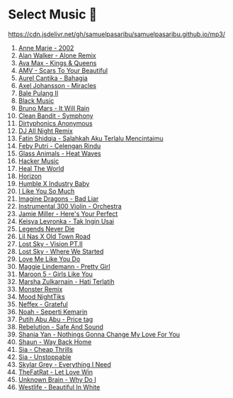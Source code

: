 # Select Music 🎵
<a href="https://cdn.jsdelivr.net/gh/samuelpasaribu/samuelpasaribu.github.io/mp3/">https://cdn.jsdelivr.net/gh/samuelpasaribu/samuelpasaribu.github.io/mp3/</a>
<ol>
  <li><a href="https://cdn.jsdelivr.net/gh/samuelpasaribu/samuelpasaribu.github.io/mp3/anne-marie_2002.mp3">Anne Marie - 2002</a></li>
  <li><a href="https://cdn.jsdelivr.net/gh/samuelpasaribu/samuelpasaribu.github.io/mp3/alan-walker_alone-remix.mp3">Alan Walker - Alone Remix</a></li>
  <li><a href="https://cdn.jsdelivr.net/gh/samuelpasaribu/samuelpasaribu.github.io/mp3/ava-max_kings_queens.mp3">Ava Max - Kings & Queens</a></li>
  <li><a href="https://cdn.jsdelivr.net/gh/samuelpasaribu/samuelpasaribu.github.io/mp3/amv_scars-to-your-beautiful.mp3">AMV - Scars To Your Beautiful</a></li>
  <li><a href="https://cdn.jsdelivr.net/gh/samuelpasaribu/samuelpasaribu.github.io/mp3/audrey-cantika_bahagia.mp3">Aurel Cantika - Bahagia</a></li>
  <li><a href="https://cdn.jsdelivr.net/gh/samuelpasaribu/samuelpasaribu.github.io/mp3/axel-johansson_miracles.mp3">Axel Johansson - Miracles</a></li>
  <li><a href="https://cdn.jsdelivr.net/gh/samuelpasaribu/samuelpasaribu.github.io/mp3/bale-pulang-2.mp3">Bale Pulang II</a></li>
  <li><a href="https://cdn.jsdelivr.net/gh/samuelpasaribu/samuelpasaribu.github.io/mp3/black-music.mp3">Black Music</a></li>
  <li><a href="https://cdn.jsdelivr.net/gh/samuelpasaribu/samuelpasaribu.github.io/mp3/bruno-mars_it-will-rain.mp3">Bruno Mars - It Will Rain</a></li>
  <li><a href="https://cdn.jsdelivr.net/gh/samuelpasaribu/samuelpasaribu.github.io/mp3/clean-bandit_symphony.mp3">Clean Bandit - Symphony</a></li>
  <li><a href="https://cdn.jsdelivr.net/gh/samuelpasaribu/samuelpasaribu.github.io/mp3/dirtyphonics-anonymous.mp3">Dirtyphonics Anonymous</a></li>
  <li><a href="https://cdn.jsdelivr.net/gh/samuelpasaribu/samuelpasaribu.github.io/mp3/dj-all-night-remix.mp3">DJ All Night Remix</a></li>
  <li><a href="https://cdn.jsdelivr.net/gh/samuelpasaribu/samuelpasaribu.github.io/mp3/fatin-shidqia_salahkah-aku-terlalu-mencintaimu.mp3">Fatin Shidqia - Salahkah Aku Terlalu Mencintaimu</a></li>
  <li><a href="https://cdn.jsdelivr.net/gh/samuelpasaribu/samuelpasaribu.github.io/mp3/feby-putri_celengan-rindu.mp3">Feby Putri - Celengan Rindu</a></li>
  <li><a href="https://cdn.jsdelivr.net/gh/samuelpasaribu/samuelpasaribu.github.io/mp3/glass-animals_heat-waves.mp3">Glass Animals - Heat Waves</a></li>
  <li><a href="https://cdn.jsdelivr.net/gh/samuelpasaribu/samuelpasaribu.github.io/mp3/best-hacker-music.mp3">Hacker Music</a></li>
  <li><a href="https://cdn.jsdelivr.net/gh/samuelpasaribu/samuelpasaribu.github.io/mp3/heal-the-world_aviwkila.mp3">Heal The World</a></li>
  <li><a href="https://cdn.jsdelivr.net/gh/samuelpasaribu/samuelpasaribu.github.io/mp3/horizon.mp3">Horizon</a></li>
  <li><a href="https://cdn.jsdelivr.net/gh/samuelpasaribu/samuelpasaribu.github.io/mp3/humble-x-industry-baby.mp3">Humble X Industry Baby</a></li>
  <li><a href="https://cdn.jsdelivr.net/gh/samuelpasaribu/samuelpasaribu.github.io/mp3/i-like-you-so-much.mp3">I Like You So Much</a></li>
  <li><a href="https://cdn.jsdelivr.net/gh/samuelpasaribu/samuelpasaribu.github.io/mp3/imagine-dragons_bad-liar.mp3">Imagine Dragons - Bad Liar</a></li>
  <li><a href="https://cdn.jsdelivr.net/gh/samuelpasaribu/samuelpasaribu.github.io/mp3/instrumental-300-violin_orchestra.mp3">Instrumental 300 Violin - Orchestra</a></li>
  <li><a href="https://cdn.jsdelivr.net/gh/samuelpasaribu/samuelpasaribu.github.io/mp3/jamie-miller_here-s-your-perfect.mp3">Jamie Miller - Here's Your Perfect</a></li>
  <li><a href="https://cdn.jsdelivr.net/gh/samuelpasaribu/samuelpasaribu.github.io/mp3/keisya-levronka_tak-ingin-usai.mp3">Keisya Levronka - Tak Ingin Usai</a></li>
  <li><a href="https://cdn.jsdelivr.net/gh/samuelpasaribu/samuelpasaribu.github.io/mp3/legends-never-die.mp3">Legends Never Die</a></li>
  <li><a href="https://cdn.jsdelivr.net/gh/samuelpasaribu/samuelpasaribu.github.io/mp3/lil-nas-x_old-town-road.mp3">Lil Nas X Old Town Road</a></li>
  <li><a href="https://cdn.jsdelivr.net/gh/samuelpasaribu/samuelpasaribu.github.io/mp3/lost-sky_vision-pt-ii.mp3">Lost Sky - Vision PT.II</a></li>
  <li><a href="https://cdn.jsdelivr.net/gh/samuelpasaribu/samuelpasaribu.github.io/mp3/lost-sky_where-we-started.mp3">Lost Sky - Where We Started</a></li>
  <li><a href="https://cdn.jsdelivr.net/gh/samuelpasaribu/samuelpasaribu.github.io/mp3/love-me-like-you-do.mp3">Love Me Like You Do</a></li>
  <li><a href="https://cdn.jsdelivr.net/gh/samuelpasaribu/samuelpasaribu.github.io/mp3/maggie-lindemann_pretty-girl.mp3">Maggie Lindemann - Pretty Girl</a></li>
  <li><a href="https://cdn.jsdelivr.net/gh/samuelpasaribu/samuelpasaribu.github.io/mp3/maroon-5_girls-ike-you.mp3">Maroon 5 - Girls Like You</a></li>
  <li><a href="https://cdn.jsdelivr.net/gh/samuelpasaribu/samuelpasaribu.github.io/mp3/marsha-zulkarnain_hati-terlatih.mp3">Marsha Zulkarnain - Hati Terlatih</a></li>
  <li><a href="https://cdn.jsdelivr.net/gh/samuelpasaribu/samuelpasaribu.github.io/mp3/meg-amp-dia-monster-dot-exe-remix.mp3">Monster Remix</a></li>
  <li><a href="https://cdn.jsdelivr.net/gh/samuelpasaribu/samuelpasaribu.github.io/mp3/mood_nighttiks.mp3">Mood NightTiks</a></li>
  <li><a href="https://cdn.jsdelivr.net/gh/samuelpasaribu/samuelpasaribu.github.io/mp3/neffex-grateful.mp3">Neffex - Grateful</a></li>
  <li><a href="https://cdn.jsdelivr.net/gh/samuelpasaribu/samuelpasaribu.github.io/mp3/noah-seperti-kemarin.mp3">Noah - Seperti Kemarin</a></li>
  <li><a href="https://cdn.jsdelivr.net/gh/samuelpasaribu/samuelpasaribu.github.io/mp3/price-tag_putih-abu-abu.mp3">Putih Abu Abu - Price tag</a></li>
  <li><a href="https://cdn.jsdelivr.net/gh/samuelpasaribu/samuelpasaribu.github.io/mp3/safe-and-sound_rebelution.mp3">Rebelution - Safe And Sound</a></li>
  <li><a href="https://cdn.jsdelivr.net/gh/samuelpasaribu/samuelpasaribu.github.io/mp3/shania-yan-cover_nothings-gonna-change-my-love-for-you.mp3">Shania Yan - Nothings Gonna Change My Love For You</a></li>
  <li><a href="https://cdn.jsdelivr.net/gh/samuelpasaribu/samuelpasaribu.github.io/mp3/way-back-home_shaun.mp3">Shaun - Way Back Home</a></li>
  <li><a href="https://cdn.jsdelivr.net/gh/samuelpasaribu/samuelpasaribu.github.io/mp3/sia_cheap-thrills.mp3">Sia - Cheap Thrills</a></li>
  <li><a href="https://cdn.jsdelivr.net/gh/samuelpasaribu/samuelpasaribu.github.io/mp3/sia_unstoppable.mp3">Sia - Unstoppable</a></li>
  <li><a href="https://cdn.jsdelivr.net/gh/samuelpasaribu/samuelpasaribu.github.io/mp3/everything-i-need_skylar-grey.mp3">Skylar Grey - Everything I Need</a></li>
  <li><a href="https://cdn.jsdelivr.net/gh/samuelpasaribu/samuelpasaribu.github.io/mp3/thefatrat-anjulie_let-love-win.mp3">TheFatRat - Let Love Win</a></li>
  <li><a href="https://cdn.jsdelivr.net/gh/samuelpasaribu/samuelpasaribu.github.io/mp3/why-do-i.mp3">Unknown Brain - Why Do I</a></li>
  <li><a href="https://cdn.jsdelivr.net/gh/samuelpasaribu/samuelpasaribu.github.io/mp3/beautiful-in-white_west-life.mp3">Westlife - Beautiful In White</a></li>
</ol>
